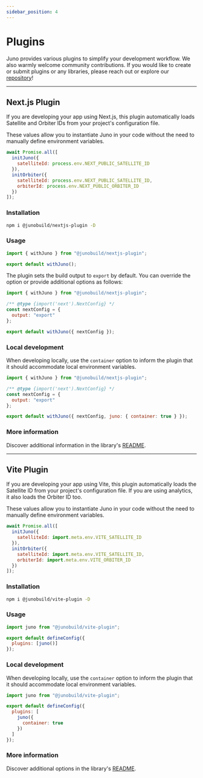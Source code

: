 ```yaml
---
sidebar_position: 4
---
```


# Plugins

Juno provides various plugins to simplify your development workflow. We also warmly welcome community contributions. If you would like to create or submit plugins or any libraries, please reach out or explore our [repository](https://github.com/junobuild/plugins)!

---

## Next.js Plugin

If you are developing your app using Next.js, this plugin automatically loads Satellite and Orbiter IDs from your project's configuration file.

These values allow you to instantiate Juno in your code without the need to manually define environment variables.

```javascript
await Promise.all([
  initJuno({
    satelliteId: process.env.NEXT_PUBLIC_SATELLITE_ID
  }),
  initOrbiter({
    satelliteId: process.env.NEXT_PUBLIC_SATELLITE_ID,
    orbiterId: process.env.NEXT_PUBLIC_ORBITER_ID
  })
]);
```

### Installation

```bash
npm i @junobuild/nextjs-plugin -D
```

### Usage

```javascript title="next.config.mjs"
import { withJuno } from "@junobuild/nextjs-plugin";

export default withJuno();
```

The plugin sets the build output to `export` by default. You can override the option or provide additional options as follows:

```javascript title="next.config.mjs"
import { withJuno } from "@junobuild/nextjs-plugin";

/** @type {import('next').NextConfig} */
const nextConfig = {
  output: "export"
};

export default withJuno({ nextConfig });
```

### Local development

When developing locally, use the `container` option to inform the plugin that it should accommodate local environment variables.

```javascript title="next.config.mjs"
import { withJuno } from "@junobuild/nextjs-plugin";

/** @type {import('next').NextConfig} */
const nextConfig = {
  output: "export"
};

export default withJuno({ nextConfig, juno: { container: true } });
```

### More information

Discover additional information in the library's [README](https://github.com/junobuild/plugins/tree/main/plugins/nextjs-plugin).

---

## Vite Plugin

If you are developing your app using Vite, this plugin automatically loads the Satellite ID from your project's configuration file. If you are using analytics, it also loads the Orbiter ID too.

These values allow you to instantiate Juno in your code without the need to manually define environment variables.

```javascript
await Promise.all([
  initJuno({
    satelliteId: import.meta.env.VITE_SATELLITE_ID
  }),
  initOrbiter({
    satelliteId: import.meta.env.VITE_SATELLITE_ID,
    orbiterId: import.meta.env.VITE_ORBITER_ID
  })
]);
```

### Installation

```bash
npm i @junobuild/vite-plugin -D
```

### Usage

```javascript title="vite.config.js"
import juno from "@junobuild/vite-plugin";

export default defineConfig({
  plugins: [juno()]
});
```

### Local development

When developing locally, use the `container` option to inform the plugin that it should accommodate local environment variables.

```javascript title="vite.config.js"
import juno from "@junobuild/vite-plugin";

export default defineConfig({
  plugins: [
    juno({
      container: true
    })
  ]
});
```

### More information

Discover additional options in the library's [README](https://github.com/junobuild/plugins/tree/main/plugins/vite-plugin).
